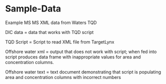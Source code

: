 # Sample-Data
Example MS MS XML data from Waters TQD

DIC data = data that works with TQD script

TQD Script = Script to read XML file from TargetLynx

Offshore water xml = output that does not work with script; when fed into script produces data frame with inappropriate values for area and concentration columns. 

Offshore water text = text document demonstrating that script is populating area and concentration columns with incorrect numbers
